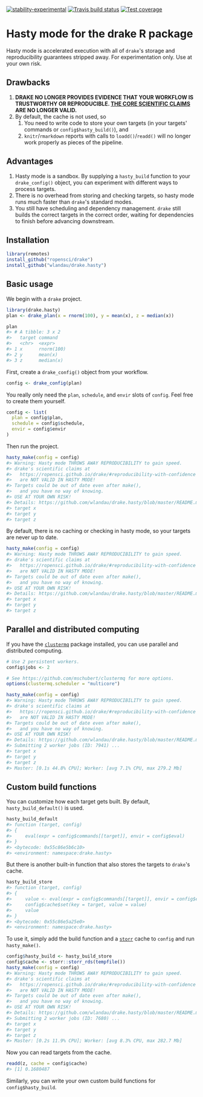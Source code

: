 
[![stability-experimental](https://img.shields.io/badge/stability-experimental-orange.svg)](https://github.com/emersion/stability-badges#experimental) [![Travis build status](https://travis-ci.org/wlandau/drake.hasty.svg?branch=master)](https://travis-ci.org/wlandau/drake.hasty) [![Test coverage](https://codecov.io/github/wlandau/drake.hasty/coverage.svg?branch=master)](https://codecov.io/github/wlandau/drake.hasty?branch=master)

<!-- README.md is generated from README.Rmd. Please edit that file -->
Hasty mode for the drake R package
==================================

Hasty mode is accelerated execution with all of `drake`'s storage and reproducibility guarantees stripped away. For experimentation only. Use at your own risk.

Drawbacks
---------

1.  **DRAKE NO LONGER PROVIDES EVIDENCE THAT YOUR WORKFLOW IS TRUSTWORTHY OR REPRODUCIBLE. [THE CORE SCIENTIFIC CLAIMS](https://github.com/ropensci/drake#reproducibility-with-confidence) ARE NO LONGER VALID.**
2.  By default, the cache is not used, so
    1.  You need to write code to store your own targets (in your targets' commands or `config$hasty_build()`), and
    2.  `knitr`/`rmarkdown` reports with calls to `loadd()`/`readd()` will no longer work properly as pieces of the pipeline.

Advantages
----------

1.  Hasty mode is a sandbox. By supplying a `hasty_build` function to your `drake_config()` object, you can experiment with different ways to process targets.
2.  There is no overhead from storing and checking targets, so hasty mode runs much faster than `drake`'s standard modes.
3.  You still have scheduling and dependency management. `drake` still builds the correct targets in the correct order, waiting for dependencies to finish before advancing downstream.

Installation
------------

``` r
library(remotes)
install_github("ropensci/drake")
install_github("wlandau/drake.hasty")
```

Basic usage
-----------

We begin with a `drake` project.

``` r
library(drake.hasty)
plan <- drake_plan(x = rnorm(100), y = mean(x), z = median(x))

plan
#> # A tibble: 3 x 2
#>   target command   
#>   <chr>  <expr>    
#> 1 x      rnorm(100)
#> 2 y      mean(x)   
#> 3 z      median(x)
```

First, create a `drake_config()` object from your workflow.

``` r
config <- drake_config(plan)
```

You really only need the `plan`, `schedule`, and `envir` slots of `config`. Feel free to create them yourself.

``` r
config <- list(
  plan = config$plan,
  schedule = config$schedule,
  envir = config$envir
)
```

Then run the project.

``` r
hasty_make(config = config)
#> Warning: Hasty mode THROWS AWAY REPRODUCIBILITY to gain speed.
#> drake's scientific claims at
#>   https://ropensci.github.io/drake/#reproducibility-with-confidence
#>   are NOT VALID IN HASTY MODE!
#> Targets could be out of date even after make(),
#>   and you have no way of knowing.
#> USE AT YOUR OWN RISK!
#> Details: https://github.com/wlandau/drake.hasty/blob/master/README.md
#> target x
#> target y
#> target z
```

By default, there is no caching or checking in hasty mode, so your targets are never up to date.

``` r
hasty_make(config = config)
#> Warning: Hasty mode THROWS AWAY REPRODUCIBILITY to gain speed.
#> drake's scientific claims at
#>   https://ropensci.github.io/drake/#reproducibility-with-confidence
#>   are NOT VALID IN HASTY MODE!
#> Targets could be out of date even after make(),
#>   and you have no way of knowing.
#> USE AT YOUR OWN RISK!
#> Details: https://github.com/wlandau/drake.hasty/blob/master/README.md
#> target x
#> target y
#> target z
```

Parallel and distributed computing
----------------------------------

If you have the [`clustermq`](https://github.com/mschubert/clustermq) package installed, you can use parallel and distributed computing.

``` r
# Use 2 persistent workers.
config$jobs <- 2

# See https://github.com/mschubert/clustermq for more options.
options(clustermq.scheduler = "multicore")

hasty_make(config = config)
#> Warning: Hasty mode THROWS AWAY REPRODUCIBILITY to gain speed.
#> drake's scientific claims at
#>   https://ropensci.github.io/drake/#reproducibility-with-confidence
#>   are NOT VALID IN HASTY MODE!
#> Targets could be out of date even after make(),
#>   and you have no way of knowing.
#> USE AT YOUR OWN RISK!
#> Details: https://github.com/wlandau/drake.hasty/blob/master/README.md
#> Submitting 2 worker jobs (ID: 7941) ...
#> target x
#> target y
#> target z
#> Master: [0.1s 44.8% CPU]; Worker: [avg 7.1% CPU, max 279.2 Mb]
```

Custom build functions
----------------------

You can customize how each target gets built. By default, `hasty_build_default()` is used.

``` r
hasty_build_default
#> function (target, config) 
#> {
#>     eval(expr = config$commands[[target]], envir = config$eval)
#> }
#> <bytecode: 0x55c86e5b6c10>
#> <environment: namespace:drake.hasty>
```

But there is another built-in function that also stores the targets to `drake`'s cache.

``` r
hasty_build_store
#> function (target, config) 
#> {
#>     value <- eval(expr = config$commands[[target]], envir = config$eval)
#>     config$cache$set(key = target, value = value)
#>     value
#> }
#> <bytecode: 0x55c86e5a25e0>
#> <environment: namespace:drake.hasty>
```

To use it, simply add the build function and a [`storr`](https://github.com/richfitz/storr) cache to `config` and run `hasty_make()`.

``` r
config$hasty_build <- hasty_build_store
config$cache <- storr::storr_rds(tempfile())
hasty_make(config = config)
#> Warning: Hasty mode THROWS AWAY REPRODUCIBILITY to gain speed.
#> drake's scientific claims at
#>   https://ropensci.github.io/drake/#reproducibility-with-confidence
#>   are NOT VALID IN HASTY MODE!
#> Targets could be out of date even after make(),
#>   and you have no way of knowing.
#> USE AT YOUR OWN RISK!
#> Details: https://github.com/wlandau/drake.hasty/blob/master/README.md
#> Submitting 2 worker jobs (ID: 7680) ...
#> target x
#> target y
#> target z
#> Master: [0.2s 11.9% CPU]; Worker: [avg 8.3% CPU, max 282.7 Mb]
```

Now you can read targets from the cache.

``` r
readd(z, cache = config$cache)
#> [1] 0.1680487
```

Similarly, you can write your own custom build functions for `config$hasty_build`.
